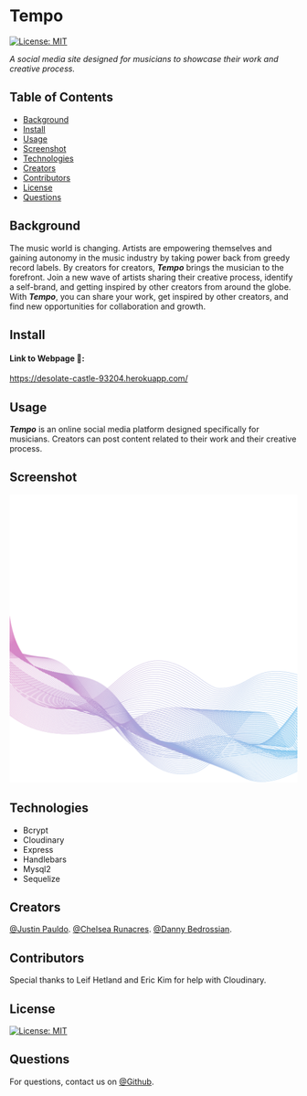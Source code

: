 # Tempo
 [![License: MIT](https://img.shields.io/badge/License-MIT-yellow.svg)](https://opensource.org/licenses/MIT)

 *A social media site designed for musicians to showcase their work and creative process.*

 ## Table of Contents

 - [Background](#background)
 - [Install](#install)
 - [Usage](#usage)
 - [Screenshot](#screenshot)
 - [Technologies](#technologies)
 - [Creators](#creators)
 - [Contributors](#contributors)
 - [License](#license)
 - [Questions](#questions)

 ## Background

 The music world is changing. Artists are empowering themselves and gaining autonomy in the music industry by taking power back from greedy record labels. By creators for creators, ***Tempo*** brings the musician to the forefront. Join a new wave of artists sharing their creative process, identify a self-brand, and getting inspired by other creators from around the globe. With ***Tempo***, you can share your work, get inspired by other creators, and find new opportunities for collaboration and growth. 


 ## Install
 #### Link to Webpage 🔗:

 https://desolate-castle-93204.herokuapp.com/


 ## Usage

 ***Tempo*** is an online social media platform designed specifically for musicians. Creators can post content related to their work and their creative process. 

 ## Screenshot

 ![screenshot](./public/img/gradientcurve1.png)

 ## Technologies

 - Bcrypt
 - Cloudinary
 - Express
 - Handlebars
 - Mysql2
 - Sequelize

 ## Creators

 [@Justin Pauldo](https://github.com/KingdomSeeker328).
 [@Chelsea Runacres](https://github.com/ChelsRunnn).
 [@Danny Bedrossian](https://github.com/dbedrossian).

 ## Contributors

 Special thanks to Leif Hetland and Eric Kim for help with Cloudinary.

 ## License

 [![License: MIT](https://img.shields.io/badge/License-MIT-yellow.svg)](https://opensource.org/licenses/MIT)

 ## Questions

 For questions, contact us on [@Github](https://github.com/KingdomSeeker328).